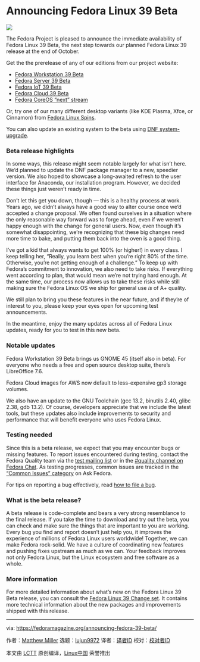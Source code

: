 [#]: subject: "Announcing Fedora Linux 39 Beta"
[#]: via: "https://fedoramagazine.org/announcing-fedora-39-beta/"
[#]: author: "Matthew Miller https://fedoramagazine.org/author/mattdm/"
[#]: collector: "lujun9972/lctt-scripts-1693450080"
[#]: translator: " "
[#]: reviewer: " "
[#]: publisher: " "
[#]: url: " "

Announcing Fedora Linux 39 Beta
======

![][1]

The Fedora Project is pleased to announce the immediate availability of Fedora Linux 39 Beta, the next step towards our planned Fedora Linux 39 release at the end of October.

Get the the prerelease of any of our editions from our project website:

  * [Fedora Workstation 39 Beta][2]
  * [Fedora Server 39 Beta][3]
  * [Fedora IoT 39 Beta][4]
  * [Fedora Cloud 39 Beta][5]
  * [Fedora CoreOS “next” stream][6]



Or, try one of our many different desktop variants (like KDE Plasma, Xfce, or Cinnamon) from [Fedora Linux Spins][7].

You can also update an existing system to the beta using [DNF system-upgrade][8].

### **Beta release highlights**

In some ways, this release might seem notable largely for what isn’t here. We’d planned to update the DNF package manager to a new, speedier version. We also hoped to showcase a long-awaited refresh to the user interface for Anaconda, our installation program. However, we decided these things just weren’t ready in time.

Don’t let this get you down, though — this is a healthy process at work. Years ago, we didn’t always have a good way to alter course once we’d accepted a change proposal. We often found ourselves in a situation where the only reasonable way forward was to forge ahead, even if we weren’t happy enough with the change for general users. Now, even though it’s somewhat disappointing, we’re recognizing that these big changes need more time to bake, and putting them back into the oven is a good thing.

I’ve got a kid that always wants to get 100% (or higher!) in every class. I keep telling her, “Really, you learn best when you’re right 80% of the time. Otherwise, you’re not getting enough of a challenge.” To keep up with Fedora’s commitment to innovation, we also need to take risks. If everything went according to plan, that would mean we’re not trying hard enough. At the same time, our process now allows us to take these risks while still making sure the Fedora Linux OS we ship for general use _is_ of A+ quality.

We still plan to bring you these features in the near future, and if they’re of interest to you, please keep your eyes open for upcoming test announcements.

In the meantime, enjoy the many updates across all of Fedora Linux updates, ready for you to test in this new beta.

### Notable updates

Fedora Workstation 39 Beta brings us GNOME 45 (itself also in beta). For everyone who needs a free and open source desktop suite, there’s LibreOffice 7.6.

Fedora Cloud images for AWS now default to less-expensive gp3 storage volumes.

We also have an update to the GNU Toolchain (gcc 13.2, binutils 2.40, glibc 2.38, gdb 13.2). Of course, developers appreciate that we include the latest tools, but these updates also include improvements to security and performance that will benefit everyone who uses Fedora Linux.

### **Testing needed**

Since this is a beta release, we expect that you may encounter bugs or missing features. To report issues encountered during testing, contact the Fedora Quality team via the [test mailing list][9] or in the [#quality channel on Fedora Chat][10]. As testing progresses, common issues are tracked in the [“Common Issues” category][11] on Ask Fedora.

For tips on reporting a bug effectively, read [how to file a bug][12].

### **What is the beta release?**

A beta release is code-complete and bears a very strong resemblance to the final release. If you take the time to download and try out the beta, you can check and make sure the things that are important to you are working. Every bug you find and report doesn’t just help you, it improves the experience of millions of Fedora Linux users worldwide! Together, we can make Fedora rock-solid. We have a culture of coordinating new features and pushing fixes upstream as much as we can. Your feedback improves not only Fedora Linux, but the Linux ecosystem and free software as a whole.

### **More information**

For more detailed information about what’s new on the Fedora Linux 39 Beta release, you can consult the [Fedora Linux 39 Change set][13]. It contains more technical information about the new packages and improvements shipped with this release.

--------------------------------------------------------------------------------

via: https://fedoramagazine.org/announcing-fedora-39-beta/

作者：[Matthew Miller][a]
选题：[lujun9972][b]
译者：[译者ID](https://github.com/译者ID)
校对：[校对者ID](https://github.com/校对者ID)

本文由 [LCTT](https://github.com/LCTT/TranslateProject) 原创编译，[Linux中国](https://linux.cn/) 荣誉推出

[a]: https://fedoramagazine.org/author/mattdm/
[b]: https://github.com/lujun9972
[1]: https://fedoramagazine.org/wp-content/uploads/2023/09/fedora-linux-39-beta-816x345.jpg
[2]: https://fedoraproject.org/workstation/download/
[3]: https://fedoraproject.org/server/download/
[4]: https://fedoraproject.org/iot/download/
[5]: https://fedoraproject.org/cloud/download/
[6]: https://fedoraproject.org/coreos/download/?stream=next
[7]: https://fedoraproject.org/spins/
[8]: https://docs.fedoraproject.org/en-US/quick-docs/upgrading-fedora-offline/
[9]: https://lists.fedoraproject.org/archives/list/test%40lists.fedoraproject.org/
[10]: https://chat.fedoraproject.org/#/room/#quality:fedoraproject.org
[11]: https://discussion.fedoraproject.org/tags/c/ask/common-issues/82/f39
[12]: https://docs.fedoraproject.org/en-US/quick-docs/howto-file-a-bug/
[13]: https://fedoraproject.org/wiki/Releases/39/ChangeSet
